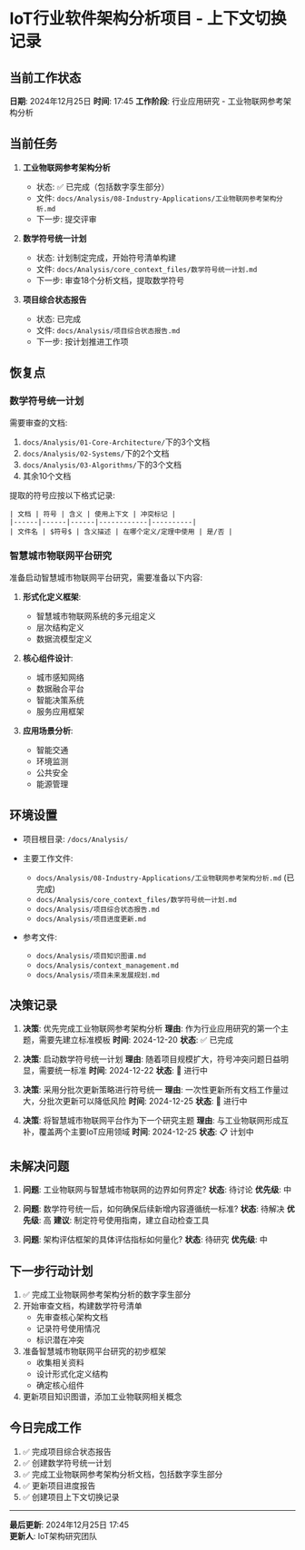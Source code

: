 # IoT行业软件架构分析项目 - 上下文切换记录

## 当前工作状态

**日期**: 2024年12月25日
**时间**: 17:45
**工作阶段**: 行业应用研究 - 工业物联网参考架构分析

## 当前任务

1. **工业物联网参考架构分析**
   - 状态: ✅ 已完成（包括数字孪生部分）
   - 文件: `docs/Analysis/08-Industry-Applications/工业物联网参考架构分析.md`
   - 下一步: 提交评审

2. **数学符号统一计划**
   - 状态: 计划制定完成，开始符号清单构建
   - 文件: `docs/Analysis/core_context_files/数学符号统一计划.md`
   - 下一步: 审查18个分析文档，提取数学符号

3. **项目综合状态报告**
   - 状态: 已完成
   - 文件: `docs/Analysis/项目综合状态报告.md`
   - 下一步: 按计划推进工作项

## 恢复点

### 数学符号统一计划

需要审查的文档:

1. `docs/Analysis/01-Core-Architecture/`下的3个文档
2. `docs/Analysis/02-Systems/`下的2个文档
3. `docs/Analysis/03-Algorithms/`下的3个文档
4. 其余10个文档

提取的符号应按以下格式记录:

```text
| 文档 | 符号 | 含义 | 使用上下文 | 冲突标记 |
|------|------|------|------------|----------|
| 文件名 | $符号$ | 含义描述 | 在哪个定义/定理中使用 | 是/否 |
```

### 智慧城市物联网平台研究

准备启动智慧城市物联网平台研究，需要准备以下内容:

1. **形式化定义框架**:
   - 智慧城市物联网系统的多元组定义
   - 层次结构定义
   - 数据流模型定义

2. **核心组件设计**:
   - 城市感知网络
   - 数据融合平台
   - 智能决策系统
   - 服务应用框架

3. **应用场景分析**:
   - 智能交通
   - 环境监测
   - 公共安全
   - 能源管理

## 环境设置

- 项目根目录: `/docs/Analysis/`
- 主要工作文件:
  - `docs/Analysis/08-Industry-Applications/工业物联网参考架构分析.md` (已完成)
  - `docs/Analysis/core_context_files/数学符号统一计划.md`
  - `docs/Analysis/项目综合状态报告.md`
  - `docs/Analysis/项目进度更新.md`

- 参考文件:
  - `docs/Analysis/项目知识图谱.md`
  - `docs/Analysis/context_management.md`
  - `docs/Analysis/项目未来发展规划.md`

## 决策记录

1. **决策**: 优先完成工业物联网参考架构分析
   **理由**: 作为行业应用研究的第一个主题，需要先建立标准模板
   **时间**: 2024-12-20
   **状态**: ✅ 已完成

2. **决策**: 启动数学符号统一计划
   **理由**: 随着项目规模扩大，符号冲突问题日益明显，需要统一标准
   **时间**: 2024-12-22
   **状态**: 🔄 进行中

3. **决策**: 采用分批次更新策略进行符号统一
   **理由**: 一次性更新所有文档工作量过大，分批次更新可以降低风险
   **时间**: 2024-12-25
   **状态**: 🔄 进行中

4. **决策**: 将智慧城市物联网平台作为下一个研究主题
   **理由**: 与工业物联网形成互补，覆盖两个主要IoT应用领域
   **时间**: 2024-12-25
   **状态**: 📋 计划中

## 未解决问题

1. **问题**: 工业物联网与智慧城市物联网的边界如何界定?
   **状态**: 待讨论
   **优先级**: 中

2. **问题**: 数学符号统一后，如何确保后续新增内容遵循统一标准?
   **状态**: 待解决
   **优先级**: 高
   **建议**: 制定符号使用指南，建立自动检查工具

3. **问题**: 架构评估框架的具体评估指标如何量化?
   **状态**: 待研究
   **优先级**: 中

## 下一步行动计划

1. ✅ 完成工业物联网参考架构分析的数字孪生部分
2. 开始审查文档，构建数学符号清单
   - 先审查核心架构文档
   - 记录符号使用情况
   - 标识潜在冲突
3. 准备智慧城市物联网平台研究的初步框架
   - 收集相关资料
   - 设计形式化定义结构
   - 确定核心组件
4. 更新项目知识图谱，添加工业物联网相关概念

## 今日完成工作

1. ✅ 完成项目综合状态报告
2. ✅ 创建数学符号统一计划
3. ✅ 完成工业物联网参考架构分析文档，包括数字孪生部分
4. ✅ 更新项目进度报告
5. ✅ 创建项目上下文切换记录

---

**最后更新**: 2024年12月25日 17:45  
**更新人**: IoT架构研究团队
